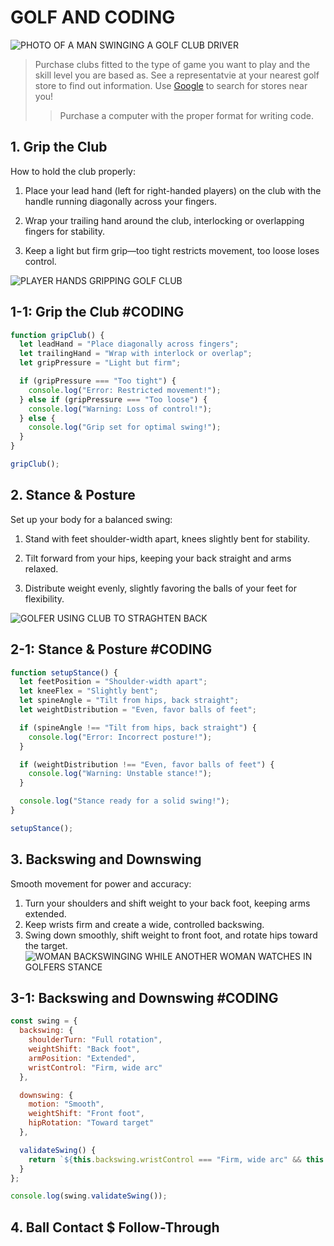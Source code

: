 # GOLF AND CODING

![PHOTO OF A MAN SWINGING A GOLF CLUB DRIVER](https://images.unsplash.com/photo-1535131749006-b7f58c99034b?q=80&w=2940&auto=format&fit=crop&ixlib=rb-4.0.3&ixid=M3wxMjA3fDB8MHxwaG90by1wYWdlfHx8fGVufDB8fHx8fA%3D%3D)

> Purchase clubs fitted to the type of game you want to play and the skill level you are based as. See a representatvie at your nearest golf store to find out information. Use [Google](www.google.com) to search for stores near you! 
>> Purchase a computer with the proper format for writing code. 


## 1. Grip the Club 
How to hold the club properly: 

1. Place your lead hand (left for right-handed players) on the club with the handle running diagonally across your fingers.

2. Wrap your trailing hand around the club, interlocking or overlapping fingers for stability.

3. Keep a light but firm grip—too tight restricts movement, too loose loses control.

![PLAYER HANDS GRIPPING GOLF CLUB](https://media.istockphoto.com/id/146026991/photo/the-golf-grip.jpg?s=1024x1024&w=is&k=20&c=Lhv8-aME2SKEEO7E21LcjnICIi5rs6ufAN4j7LPYacw=)

## 1-1: Grip the Club #CODING

``` Javascript
function gripClub() {  
  let leadHand = "Place diagonally across fingers";  
  let trailingHand = "Wrap with interlock or overlap";  
  let gripPressure = "Light but firm";  

  if (gripPressure === "Too tight") {  
    console.log("Error: Restricted movement!");  
  } else if (gripPressure === "Too loose") {  
    console.log("Warning: Loss of control!");  
  } else {  
    console.log("Grip set for optimal swing!");  
  }  
}  

gripClub();  
```


## 2. Stance & Posture
Set up your body for a balanced swing:

1. Stand with feet shoulder-width apart, knees slightly bent for stability.

2. Tilt forward from your hips, keeping your back straight and arms relaxed.

3. Distribute weight evenly, slightly favoring the balls of your feet for flexibility.

![GOLFER USING CLUB TO STRAGHTEN BACK](https://media.istockphoto.com/id/153721020/photo/a-male-golfer-with-a-green-shirt-stretching-with-a-club.jpg?s=1024x1024&w=is&k=20&c=ve-cwapTxu_sATHrf7qZxQ0jatSuxnjsnTat4X2QWCg=)


## 2-1: Stance & Posture #CODING
``` Javascript 
function setupStance() {  
  let feetPosition = "Shoulder-width apart";  
  let kneeFlex = "Slightly bent";  
  let spineAngle = "Tilt from hips, back straight";  
  let weightDistribution = "Even, favor balls of feet";  

  if (spineAngle !== "Tilt from hips, back straight") {  
    console.log("Error: Incorrect posture!");  
  }  

  if (weightDistribution !== "Even, favor balls of feet") {  
    console.log("Warning: Unstable stance!");  
  }  

  console.log("Stance ready for a solid swing!");  
}  

setupStance();  
```
## 3. Backswing and Downswing 
Smooth movement for power and accuracy:

1. Turn your shoulders and shift weight to your back foot, keeping arms extended.
2. Keep wrists firm and create a wide, controlled backswing.
3. Swing down smoothly, shift weight to front foot, and rotate hips toward the target.
![WOMAN BACKSWINGING WHILE ANOTHER WOMAN WATCHES IN GOLFERS STANCE](https://media.istockphoto.com/id/1160582115/photo/top-swing.jpg?s=1024x1024&w=is&k=20&c=XUaUbde7dpWbQQ5rAM_k7Mcnjd8KHmiaPApl52jpVco=)

## 3-1: Backswing and Downswing #CODING
``` Javascript
const swing = {  
  backswing: {  
    shoulderTurn: "Full rotation",  
    weightShift: "Back foot",  
    armPosition: "Extended",  
    wristControl: "Firm, wide arc"  
  },  

  downswing: {  
    motion: "Smooth",  
    weightShift: "Front foot",  
    hipRotation: "Toward target"  
  },  

  validateSwing() {  
    return `${this.backswing.wristControl === "Firm, wide arc" && this.downswing.motion === "Smooth" ? "Swing executed with power and precision!" : "Error: Check your swing!"}`;  
  }  
};  

console.log(swing.validateSwing());  
```
## 4. Ball Contact $ Follow-Through


